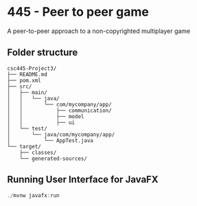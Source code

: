 # 445 - Peer to peer game 
A peer-to-peer approach to a non-copyrighted multiplayer game

## Folder structure

```
csc445-Project3/
├── README.md                
├── pom.xml               
├── src/
│   ├── main/
│   │   └── java/
│   │       └── com/mycompany/app/
│   │           ├── communication/
│   │           ├── model
│   │           ├── ui
│   └── test/
│       └── java/com/mycompany/app/
│           └── AppTest.java             
└── target/                               
    ├── classes/                        
    └── generated-sources/            

```

## Running User Interface for JavaFX
```java
./mvnw javafx:run
```